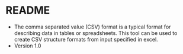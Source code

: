 # README #
* The comma separated value (CSV) format is a typical format for describing data in tables or spreadsheets. This tool can be used to create CSV structure formats from input specified in excel.
* Version 1.0
